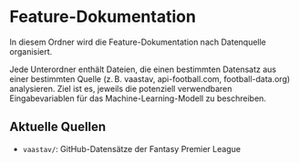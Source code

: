 # Feature-Dokumentation

In diesem Ordner wird die Feature-Dokumentation nach Datenquelle organisiert.

Jede Unterordner enthält Dateien, die einen bestimmten Datensatz aus einer bestimmten Quelle (z. B. vaastav, api-football.com, football-data.org) analysieren. Ziel ist es, jeweils die potenziell verwendbaren Eingabevariablen für das Machine-Learning-Modell zu beschreiben.

## Aktuelle Quellen

- `vaastav/`: GitHub-Datensätze der Fantasy Premier League 



